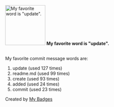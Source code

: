 <img src="https://my-badges.github.io/my-badges/favorite-word.png" alt="My favorite word is &quot;update&quot;." title="My favorite word is &quot;update&quot;." width="128">
<strong>My favorite word is &quot;update&quot;.</strong>
<br><br>

My favorite commit message words are:

1. update (used 127 times)
2. readme.md (used 99 times)
3. create (used 93 times)
4. added (used 24 times)
5. commit (used 23 times)


Created by <a href="https://github.com/my-badges/my-badges">My Badges</a>